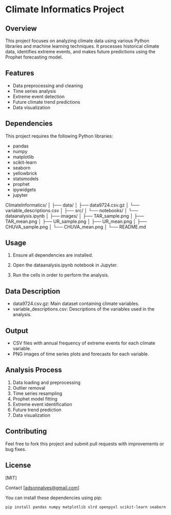 # Climate Informatics Project

## Overview
This project focuses on analyzing climate data using various Python libraries and machine learning techniques. It processes historical climate data, identifies extreme events, and makes future predictions using the Prophet forecasting model.

## Features
- Data preprocessing and cleaning
- Time series analysis
- Extreme event detection
- Future climate trend predictions
- Data visualization

## Dependencies
This project requires the following Python libraries:
- pandas
- numpy
- matplotlib
- scikit-learn
- seaborn
- yellowbrick
- statsmodels
- prophet
- ipywidgets
- jupyter

ClimateInformatics/
│
├── data/
│   ├── data9724.csv.gz
│   └── variable_descriptions.csv
│
├── src/
│   └── notebooks/
│       └── dataanalysis.ipynb
│
├── images/
│   ├── TAR_sample.png
│   ├── TAR_mean.png
│   ├── UR_sample.png
│   ├── UR_mean.png
│   ├── CHUVA_sample.png
│   └── CHUVA_mean.png
│
└── README.md

## Usage

1. Ensure all dependencies are installed.

2. Open the dataanalysis.ipynb notebook in Jupyter.
3. Run the cells in order to perform the analysis.

## Data Description

- data9724.csv.gz: Main dataset containing climate variables.
- variable_descriptions.csv: Descriptions of the variables used in the analysis.

## Output
- CSV files with annual frequency of extreme events for each climate variable.
- PNG images of time series plots and forecasts for each variable.
## Analysis Process
1. Data loading and preprocessing
2. Outlier removal
3. Time series resampling
4. Prophet model fitting
5. Extreme event identification
6. Future trend prediction
7. Data visualization

## Contributing
Feel free to fork this project and submit pull requests with improvements or bug fixes.

## License
[MIT]

Contact
[adsonnalves@gmail.com]

You can install these dependencies using pip:

```bash
pip install pandas numpy matplotlib xlrd openpyxl scikit-learn seaborn yellowbrick statsmodels prophet ipywidgets jupyter


